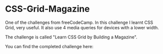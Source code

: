 # CSS-Grid-Magazine
One of the challenges from freeCodeCamp. In this challenge I learnt CSS Grid, very useful. It also use 4 media queries for devices with a lower width.

The challenge is called "Learn CSS Grid by Building a Magazine".

You can find the completed challenge here:
